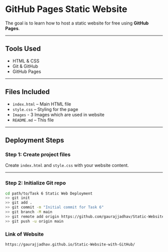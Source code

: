 # GitHub Pages Static Website

The goal is to learn how to host a static website for free using **GitHub Pages**.

---

## Tools Used
- HTML & CSS
- Git & GitHub
- GitHub Pages

---

## Files Included
- `index.html` – Main HTML file
- `style.css` – Styling for the page
- `Images` - 3 Images which are used in website
- `README.md` – This file

---


## Deployment Steps

### Step 1: Create project files
Create `index.html` and `style.css` with your website content.

---

### Step 2: Initialize Git repo
```bash
cd path/to/Task 6 Static Web Deployment
>> git init
>> git add .
>> git commit -m "Initial commit for Task 6"
>> git branch -M main
>> git remote add origin https://github.com/gaurajjadhav/Static-Website-with-Github.git 
>> git push -u origin main

```

### Link of Website
```bash
https://gaurajjadhav.github.io/Static-Website-with-GitHub/

